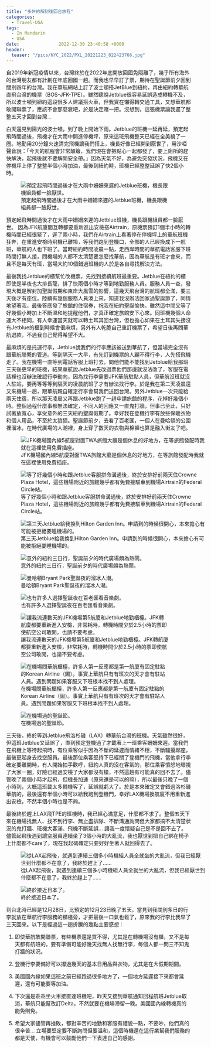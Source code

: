 ```yaml
---
title: "多舛的解封後回台旅程"
categories:
  - Travel-USA
tags:
  - In Mandarin
  - USA
date:               2022-12-30 23:40:58 +0000
header:
  teaser: "/pics/NYC_2022/PXL_20221223_022423766.jpg"
---
```


自2019年新冠疫情以來，台灣終於在2022年底開放回國免隔離了，幾乎所有海外的台灣朋友都有計劃在年底回國一趟。而我也早早訂了票，期待在聖誕節前夕回到闊別四年的台灣。我在華航網站上訂了波士頓搭JetBlue到紐約，再由紐約轉華航直飛台灣的機票（BOS-JFK-TPE）。雖然聽說Jetblue很容易延誤造成轉機不及，所以波士頓到紐約這段很多人建議搭火車，但我實在懶得轉交通工具，又想華航都敢開聯票了，應該不會那麼衰吧，於是決定賭一把。沒想到，這張機票讓我遲了整整五天才回到台灣…

白天還見到陽光的波士頓，到了晚上開始下雨。Jetblue的班機一延再延，預定起飛時間過後，飛機才在大雨中開進停機坪，原來這班飛機整天已經在全美繞了一圈。地勤用20分鐘火速清完飛機讓我們搭上，機長好像已經開到厭世了，用沙啞聲音說：「今天的航程會非常顛簸，我們現在會把點心一起都發了，要上廁所的趕快解決，起飛後就不要解開安全帶。」因為天氣不好，為避免突發狀況，飛機又在停機坪上停了整整半個小時加油，最後到紐約時，班機已經整整延誤了快2個小時。

<figure style="width: 80%" class="align-center">
<img src="/pics/NYC_2022/PXL_20221223_022423766.jpg" alt="預定起飛時間過後才在大雨中姍姍來遲的Jetblue班機，機長跟機組員都一臉厭世。">
<figcaption>預定起飛時間過後才在大雨中姍姍來遲的Jetblue班機，機長跟機組員都一臉厭世。</figcaption>
</figure>

預定起飛時間過後才在大雨中姍姍來遲的Jetblue班機，機長跟機組員都一臉厭世。
因為JFK航廈間互轉都要重新進出安檢搭Airtrain，原機票預訂1個半小時的轉機時間已經很緊了，遲了兩小時，我們在Airtrain上看著停在停機坪上的華航班機狂奔，在重進安檢時飛機已離埠，等我們跑到登機口，全部的人已經換成下一航班，華航的人也下班了。當時紐約時間凌晨一點，走西岸時間的華航電話客服下班時間打無人接，問機場的人都不太清楚要怎麼找華航，因為華航是有班才會來，而且不是每天有班，當場大約10個錯過班機的人於是各自尋找解決方法。

最後我找Jetblue的櫃幫忙改機票，先找到接續航班最重要。Jetblue在紐約的櫃即使是半夜也大排長龍，排了快兩個小時才等到地勤服務人員。服務人員一查，發現大概是解封加聖誕假期和東岸大風雪的影響，這幾天飛台灣的航班都全滿，要三天後才有座位。陸續有幾個服務人員湊上來，知道我沒辦法回家過聖誕節了，同情地望著我，最後答應發了旅館的住宿券，祝我在紐約聖誕愉快。雖然這中間又等了好幾個小時加上不斷溫和地提醒他們，才真正確定旅館安下心來。同班機幾個人命運大不相同，有人幸運當天就可以轉土耳其回台灣，但也擔心如果在土耳其失接沒有Jetblue的櫃到時候會很麻煩，另外有人乾脆自己重訂機票了，希望日後再問華航退款，不過我自己覺得希望不大。

最麻煩的是托運行李，Jetblue說我們的行李應該被送到華航了，但當場完全沒有跟華航聯繫的管道。等到隔天一大早，有先訂到機票的人顧不得行李，人先搭飛機走了。我在機場一直等到電話客服上班打去，問他們能不能找到Jetblue給我那班三天後更早的班機，結果華航說Jetblue先改過票他們那邊就沒法改了，客服在電話裡也沒辦法確認行李動向，因為找行李需要JFK華航駐點人員，但華航沒班就沒人駐站，要再等等等到隔天的凌晨航班了才有辦法找行李。於是我在第二天凌晨還又來機場一趟，跟華航親自確定行李會幫我們送回台灣。另外Jetblue一次只能給兩天住宿，所以那天凌晨又再跟Jetblue跑了一趟申請旅館的程序，花掉好幾個小時。整個過程什麼事都無法確定，不同人的回應又一直鬼打牆，但事已至此，只好試著放寬心，享受意外的三天紐約聖誕假期了。幸好我在登機行李有放些保暖衣物和個人用品，不至於太狼狽。聖誕節前夕，去看了百老匯，一個人在曼哈頓的公園裡溜冰，在時代廣場的人潮裡，身上穿了數天的衣物與棉褲也算是融入街友了吧。

<figure style="width: 100%" class="align-center">
<img src="/pics/NYC_2022/PXL_20221223_100252012.jpg" alt="JFK機場國內線5航廈對面TWA旅館大廳是個休息的好地方，在等旅館發配時我就在這裡使用免費插座。">
<figcaption>JFK機場國內線5航廈對面TWA旅館大廳是個休息的好地方，在等旅館發配時我就在這裡使用免費插座。</figcaption>
</figure>
<figure style="width: 100%" class="align-center">
<img src="/pics/NYC_2022/PXL_20221223_181653538.jpg" alt="等了好幾個小時和跟Jetblue客服拼命溝通後，終於安排好前兩天住Crowne Plaza Hotel，這些機場附近的旅館幾乎都有免費接駁車到機場Airtrain的Federal Circle站。">
<figcaption>等了好幾個小時和跟Jetblue客服拼命溝通後，終於安排好前兩天住Crowne Plaza Hotel，這些機場附近的旅館幾乎都有免費接駁車到機場Airtrain的Federal Circle站。</figcaption>
</figure>
<figure style="width: 100%" class="align-center">
<img src="/pics/NYC_2022/PXL_20221225_144450185.jpg" alt="第三天Jetblue給我換到Hilton Garden Inn。申請到的時候很開心，本來擔心有可能被拒絕要睡機場的。">
<figcaption>第三天Jetblue給我換到Hilton Garden Inn。申請到的時候很開心，本來擔心有可能被拒絕要睡機場的。</figcaption>
</figure>
<figure style="width: 80%" class="align-center">
<img src="/pics/NYC_2022/PXL_20221224_154419044.jpg" alt="意外的紐約三日行，聖誕前夕的時代廣場頗為熱鬧。">
<figcaption>意外的紐約三日行，聖誕前夕的時代廣場頗為熱鬧。</figcaption>
</figure>
<figure style="width: 100%" class="align-center">
<img src="/pics/NYC_2022/PXL_20221224_231820829.jpg" alt="曼哈頓Bryant Park聖誕夜的溜冰人潮。">
<figcaption>曼哈頓Bryant Park聖誕夜的溜冰人潮。</figcaption>
</figure>
<figure style="width: 100%" class="align-center">
<img src="/pics/NYC_2022/PXL_20221224_214041102.jpg" alt="也有許多人選擇聖誕夜在百老匯看音樂劇。">
<figcaption>也有許多人選擇聖誕夜在百老匯看音樂劇。</figcaption>
</figure>
<figure style="width: 80%" class="align-center">
<img src="/pics/NYC_2022/PXL_20221226_184107448.jpg" alt="讓我流連數天的JFK機場第5航廈和Jetblue地勤櫃檯。JFK轉航廈都要重新進入安檢，非常耗時，轉機時間少於2.5小時的票即使航空公司敢開，也請不要考慮。">
<figcaption>讓我流連數天的JFK機場第5航廈和Jetblue地勤櫃檯。JFK轉航廈都要重新進入安檢，非常耗時，轉機時間少於2.5小時的票即使航空公司敢開，也請不要考慮。</figcaption>
</figure>
<figure style="width: 80%" class="align-center">
<img src="/pics/NYC_2022/PXL_20221226_181904964.jpg" alt="在機場問華航櫃檯，許多人第一反應都是第一航廈有固定駐點的Korean Airline（圖）。事實上華航只有有班次的天才會有駐站人員。遇到問題如果客服又下班根本找不到人處理。">
<figcaption>在機場問華航櫃檯，許多人第一反應都是第一航廈有固定駐點的Korean Airline（圖）。事實上華航只有有班次的天才會有駐站人員。遇到問題如果客服又下班根本找不到人處理。</figcaption>
</figure>
<figure style="width: 80%" class="align-center">
<img src="/pics/NYC_2022/PXL_20221226_191414177.jpg" alt="在機場過的聖誕節。">
<figcaption>在機場過的聖誕節。</figcaption>
</figure>

三天後，終於等到Jetblue飛洛杉磯（LAX）轉華航台灣的班機。天氣雖然很好，但這班Jetblue又延誤了，直到預定登機過了才載著上一班乘客姍姍來遲。當我們在飛機上等待起飛時，有位乘客似乎因為不斷的延遲而情緒不穩，不斷騷擾鄰座，最後更起身去找空服員。最後那位乘客堅持下已經關了登機門的飛機，當他拿行李確定要離開時，有人開始拍手歡呼，紐約人真的沒在客氣的，那位乘客憤怒地環視了大家一圈，好險已經過安檢了大家都沒有槍，不然這趟有可能真的回不去了。儘管晚了兩個小時才起飛，但機長加速（原來還是可以的嘛），所以最後只晚了一個小時到，大概這班載太多轉機客了，延誤就虧大了。於是本來確定又會錯過洛杉磯華航的，最後還有半個小時可以給我跑到登機門，幸好LAX機場換航廈不用重新進出安檢，不然半個小時也是不夠。

最後終於趕上LAX飛TPE的班機時，我已經心滿意足，什麼都不求了。整個五天下來在機場找無人、找不到行李、無止盡排隊、不斷溝通詢問但大家都搞不太清楚狀況的鬼打牆、班機大客滿、飛機不斷延誤… 讓我一度懷疑自己是不是回不去了。儘管起飛後遇到讓空服員連續坐了3個小時的大亂流，我也厭世到把自己綁在椅子上什麼都不care了，現在我起碼確定只要好好坐著人就回得去了。

<figure style="width: 100%" class="align-center">
<img src="/pics/NYC_2022/PXL_20221227_130453331.jpg" alt="從LAX起飛後，就遇到連續三個多小時機組人員全就坐的大亂流，但我已經厭世到什麼都不在意了，我終於趕上了……">
<figcaption>從LAX起飛後，就遇到連續三個多小時機組人員全就坐的大亂流，但我已經厭世到什麼都不在意了，我終於趕上了……</figcaption>
</figure>
<figure style="width: 80%" class="align-center">
<img src="/pics/NYC_2022/PXL_20221227_211532923.jpg" alt="終於接近日本了。">
<figcaption>終於接近日本了。</figcaption>
</figure>

到台北時已經是12月28日，比預定的12月23日晚了五天。當見到我闊別多日的行李就放在華航行李服務的櫃檯旁，才把最後一口氣也鬆了，原來我的行李比我早了三天回來。以下是經過這一趟折騰的幾點主要感想：

1. 即使華航敢開聯票，有些機票還是買不得，尤其是在轉機場沒有櫃，又不是每天都有航班的，要有準備可能好幾天找無人找無行李，每個人都一問三不知鬼打牆的狀況。

2. 登機行李要備好可以撐過幾天的基本日用品與衣物，尤其是在大假期期間。

3. 美國國內線如果這班之前已經跑過很多地方了，一個地方延遲接下來都會延遲，還有可能要等加油。

4. 下次還是乖乖坐火車接直達班機吧，昨天又接到華航通知回程航班Jetblue取消，華航只能幫改訂Delta，不然就要在機場滯留一晚。美國國內線轉機真的能免則免。

5. 希望大家儘管再挫敗，都對辛苦的地勤和客服有禮貌一點，不要吵，他們真的很辛苦… 立場要堅定要不斷詢問但要溫和，這個時機還在這行業幫我們服務的都是天使，有機會可以鼓勵他們一下表達自己的感謝。

